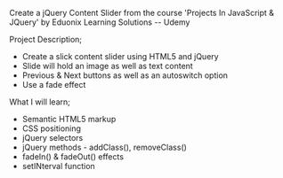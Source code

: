 Create a jQuery Content Slider from the course 'Projects In JavaScript & JQuery' by Eduonix Learning Solutions -- Udemy

Project Description;
* Create a slick content slider using HTML5 and jQuery
* Slide will hold an image as well as text content
* Previous & Next buttons as well as an autoswitch option
* Use a fade effect

What I will learn;
* Semantic HTML5 markup
* CSS positioning
* jQuery selectors
* jQuery methods - addClass(), removeClass()
* fadeIn() & fadeOut() effects
* setINterval function
